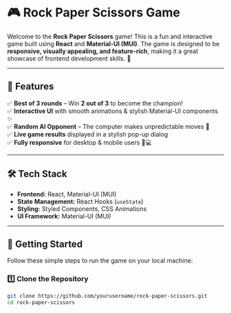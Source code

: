 # 🎮 Rock Paper Scissors Game


Welcome to the **Rock Paper Scissors** game! This is a fun and interactive game built using **React** and **Material-UI (MUI)**. The game is designed to be **responsive, visually appealing, and feature-rich**, making it a great showcase of frontend development skills. 🚀  

---

## 🌟 Features  
✅ **Best of 3 rounds** – Win **2 out of 3** to become the champion!  
✅ **Interactive UI** with smooth animations & stylish Material-UI components ✨  
✅ **Random AI Opponent** – The computer makes unpredictable moves 🤖  
✅ **Live game results** displayed in a stylish pop-up dialog  
✅ **Fully responsive** for desktop & mobile users 📱💻  

---

## 🛠 Tech Stack  
- **Frontend:** React, Material-UI (MUI)  
- **State Management:** React Hooks (`useState`)  
- **Styling:** Styled Components, CSS Animations  
- **UI Framework:** Material-UI (MUI)  

---

## 🚀 Getting Started  

Follow these simple steps to run the game on your local machine:

### **1️⃣ Clone the Repository**  
```bash
git clone https://github.com/yourusername/rock-paper-scissors.git
cd rock-paper-scissors

